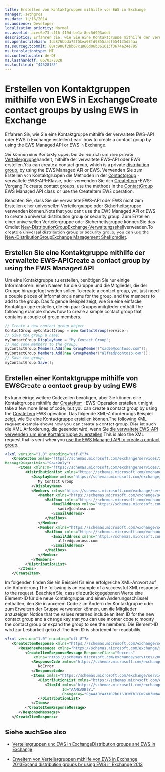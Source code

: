 ```yaml
---
title: Erstellen von Kontaktgruppen mithilfe von EWS in Exchange
manager: sethgros
ms.date: 11/16/2014
ms.audience: Developer
localization_priority: Normal
ms.assetid: acec6e73-c016-419d-be1a-8ec5d993addb
description: Erfahren Sie, wie Sie eine Kontaktgruppe mithilfe der verwaltete EWS-API oder EWS in Exchange erstellen.
ms.openlocfilehash: 1da876bbda72f5bea08fd9855aa3f554135d54aa
ms.sourcegitcommit: 88ec988f2bb67c1866d06b361615f3674a24e795
ms.translationtype: MT
ms.contentlocale: de-DE
ms.lasthandoff: 06/03/2020
ms.locfileid: "44528139"
---
```

# <a name="create-contact-groups-by-using-ews-in-exchange"></a><span data-ttu-id="74ae5-103">Erstellen von Kontaktgruppen mithilfe von EWS in Exchange</span><span class="sxs-lookup"><span data-stu-id="74ae5-103">Create contact groups by using EWS in Exchange</span></span>

<span data-ttu-id="74ae5-104">Erfahren Sie, wie Sie eine Kontaktgruppe mithilfe der verwaltete EWS-API oder EWS in Exchange erstellen.</span><span class="sxs-lookup"><span data-stu-id="74ae5-104">Learn how to create a contact group by using the EWS Managed API or EWS in Exchange.</span></span>
  
<span data-ttu-id="74ae5-105">Sie können eine Kontaktgruppe, bei der es sich um eine private [Verteilergruppe](distribution-groups-and-ews-in-exchange.md)handelt, mithilfe der verwaltete EWS-API oder EWS erstellen.</span><span class="sxs-lookup"><span data-stu-id="74ae5-105">You can create a contact group, which is a private [distribution group](distribution-groups-and-ews-in-exchange.md), by using the EWS Managed API or EWS.</span></span> <span data-ttu-id="74ae5-106">Verwenden Sie zum Erstellen von Kontaktgruppen die Methoden in der [Contactgroup](https://msdn.microsoft.com/library/office/microsoft.exchange.webservices.data.contactgroup%28v=exchg.80%29.aspx) -verwaltete EWS-API-Klasse, oder verwenden Sie den [CreateItem](https://msdn.microsoft.com/library/78a52120-f1d0-4ed7-8748-436e554f75b6%28Office.15%29.aspx) -EWS-Vorgang.</span><span class="sxs-lookup"><span data-stu-id="74ae5-106">To create contact groups, use the methods in the [ContactGroup](https://msdn.microsoft.com/library/office/microsoft.exchange.webservices.data.contactgroup%28v=exchg.80%29.aspx) EWS Managed API class, or use the [CreateItem](https://msdn.microsoft.com/library/78a52120-f1d0-4ed7-8748-436e554f75b6%28Office.15%29.aspx) EWS operation.</span></span> 
  
<span data-ttu-id="74ae5-107">Beachten Sie, dass Sie die verwaltete EWS-API oder EWS nicht zum Erstellen einer universellen Verteilergruppe oder Sicherheitsgruppe verwenden können.</span><span class="sxs-lookup"><span data-stu-id="74ae5-107">Note that you can't use the EWS Managed API or EWS to create a universal distribution group or security group.</span></span> <span data-ttu-id="74ae5-108">Zum Erstellen einer universellen Verteilergruppe oder Sicherheitsgruppe können Sie das Cmdlet [New-DistributionGroup](https://technet.microsoft.com/library/aa998856%28v=exchg.150%29.aspx)[Exchange-Verwaltungsshell](https://msdn.microsoft.com/library/ff326159%28v=exchg.140%29.aspx)verwenden.</span><span class="sxs-lookup"><span data-stu-id="74ae5-108">To create a universal distribution group or security group, you can use the [New-DistributionGroup](https://technet.microsoft.com/library/aa998856%28v=exchg.150%29.aspx)[Exchange Management Shell cmdlet](https://msdn.microsoft.com/library/ff326159%28v=exchg.140%29.aspx).</span></span> 
  
## <a name="create-a-contact-group-by-using-the-ews-managed-api"></a><span data-ttu-id="74ae5-109">Erstellen Sie eine Kontaktgruppe mithilfe der verwaltete EWS-API</span><span class="sxs-lookup"><span data-stu-id="74ae5-109">Create a contact group by using the EWS Managed API</span></span>
<span data-ttu-id="74ae5-110"><a name="bk_EWSMA"> </a></span><span class="sxs-lookup"><span data-stu-id="74ae5-110"><a name="bk_EWSMA"> </a></span></span>

<span data-ttu-id="74ae5-111">Um eine Kontaktgruppe zu erstellen, benötigen Sie nur einige Informationen: einen Namen für die Gruppe und die Mitglieder, die der Gruppe hinzugefügt werden sollen.</span><span class="sxs-lookup"><span data-stu-id="74ae5-111">To create a contact group, you just need a couple pieces of information: a name for the group, and the members to add to the group.</span></span> <span data-ttu-id="74ae5-112">Das folgende Beispiel zeigt, wie Sie eine einfache Kontaktgruppe erstellen, die ein paar Gruppenmitglieder enthält.</span><span class="sxs-lookup"><span data-stu-id="74ae5-112">The following example shows how to create a simple contact group that contains a couple of group members.</span></span>
  
```cs
// Create a new contact group object.
ContactGroup myContactGroup = new ContactGroup(service);
// Give the group a name.
myContactGroup.DisplayName = "My Contact Group";
// Add some members to the group.
myContactGroup.Members.Add(new GroupMember("sadie@contoso.com"));
myContactGroup.Members.Add(new GroupMember("alfred@contoso.com"));
// Save the group.
myContactGroup.Save();

```

## <a name="create-a-contact-group-by-using-ews"></a><span data-ttu-id="74ae5-113">Erstellen einer Kontaktgruppe mithilfe von EWS</span><span class="sxs-lookup"><span data-stu-id="74ae5-113">Create a contact group by using EWS</span></span>
<span data-ttu-id="74ae5-114"><a name="bk_EWSMA"> </a></span><span class="sxs-lookup"><span data-stu-id="74ae5-114"><a name="bk_EWSMA"> </a></span></span>

<span data-ttu-id="74ae5-115">Es kann einige weitere Codezeilen benötigen, aber Sie können eine Kontaktgruppe mithilfe der [CreateItem](https://msdn.microsoft.com/library/78a52120-f1d0-4ed7-8748-436e554f75b6%28Office.15%29.aspx) -EWS-Operation erstellen.</span><span class="sxs-lookup"><span data-stu-id="74ae5-115">It might take a few more lines of code, but you can create a contact group by using the [CreateItem](https://msdn.microsoft.com/library/78a52120-f1d0-4ed7-8748-436e554f75b6%28Office.15%29.aspx) EWS operation.</span></span> <span data-ttu-id="74ae5-116">Das folgende XML-Anforderungs Beispiel zeigt, wie Sie eine Kontaktgruppe erstellen können.</span><span class="sxs-lookup"><span data-stu-id="74ae5-116">The following XML request example shows how you can create a contact group.</span></span> <span data-ttu-id="74ae5-117">Dies ist auch die XML-Anforderung, die gesendet wird, wenn Sie [die verwaltete EWS-API verwenden, um eine Kontaktgruppe zu erstellen](#bk_EWSMA).</span><span class="sxs-lookup"><span data-stu-id="74ae5-117">This is also the XML request that is sent when you [use the EWS Managed API to create a contact group](#bk_EWSMA).</span></span>
  
```XML
<?xml version="1.0" encoding="utf-8"?>
   <CreateItem xmlns="https://schemas.microsoft.com/exchange/services/2006/messages" 
MessageDisposition="SaveOnly">
      <Items xmlns:m="https://schemas.microsoft.com/exchange/services/2006/messages">
         <DistributionList xmlns="https://schemas.microsoft.com/exchange/services/2006/types">
            <DisplayName xmlns="https://schemas.microsoft.com/exchange/services/2006/types">
               My Contact Group
            </DisplayName>
            <Members xmlns="https://schemas.microsoft.com/exchange/services/2006/types">
               <Member xmlns="https://schemas.microsoft.com/exchange/services/2006/types">
                  <Mailbox xmlns="https://schemas.microsoft.com/exchange/services/2006/types">
                     <EmailAddress xmlns="https://schemas.microsoft.com/exchange/services/2006/types">
                        sadie@contoso.com
                     </EmailAddress>
                  </Mailbox>
               </Member>
               <Member xmlns="https://schemas.microsoft.com/exchange/services/2006/types">
                  <Mailbox xmlns="https://schemas.microsoft.com/exchange/services/2006/types">
                     <EmailAddress xmlns="https://schemas.microsoft.com/exchange/services/2006/types">
                        alfred@contoso.com
                     </EmailAddress>
                  </Mailbox>
               </Member>
            </Members>
         </DistributionList>
      </Items>
   </CreateItem>
```

<span data-ttu-id="74ae5-118">Im folgenden finden Sie ein Beispiel für eine erfolgreiche XML-Antwort auf die Anforderung.</span><span class="sxs-lookup"><span data-stu-id="74ae5-118">The following is an example of a successful XML response to the request.</span></span> <span data-ttu-id="74ae5-119">Beachten Sie, dass die zurückgegebenen Werte eine Element-ID für die neue Kontaktgruppe und einen Änderungsschlüssel enthalten, den Sie in anderem Code zum Ändern der Kontaktgruppe oder zum Erweitern der Gruppe verwenden können, um die Mitglieder anzuzeigen.</span><span class="sxs-lookup"><span data-stu-id="74ae5-119">Notice that the values returned include an item ID for the new contact group and a change key that you can use in other code to modify the contact group or expand the group to see the members.</span></span> <span data-ttu-id="74ae5-120">Die Element-ID wird zur Lesbarkeit gekürzt.</span><span class="sxs-lookup"><span data-stu-id="74ae5-120">The item ID is shortened for readability.</span></span>
  
```XML
<?xml version="1.0" encoding="utf-8"?>
   <CreateItemResponse xmlns="https://schemas.microsoft.com/exchange/services/2006/messages">
      <ResponseMessages xmlns="https://schemas.microsoft.com/exchange/services/2006/messages">
         <CreateItemResponseMessage ResponseClass="Success" 
             xmlns="https://schemas.microsoft.com/exchange/services/2006/messages">
            <ResponseCode xmlns="https://schemas.microsoft.com/exchange/services/2006/messages">
               NoError
            </ResponseCode>
            <Items xmlns="https://schemas.microsoft.com/exchange/services/2006/messages">
               <DistributionList xmlns="https://schemas.microsoft.com/exchange/services/2006/types">
                  <ItemId xmlns="https://schemas.microsoft.com/exchange/services/2006/types" 
                          Id="AAMkADBlY…" 
                          ChangeKey="EgAAABYAAAAD7hO1SJPWTbICFWZ4U3NMAABXzQiK" />
               </DistributionList>
            </Items>
         </CreateItemResponseMessage>
      </ResponseMessages>
   </CreateItemResponse>
```

## <a name="see-also"></a><span data-ttu-id="74ae5-121">Siehe auch</span><span class="sxs-lookup"><span data-stu-id="74ae5-121">See also</span></span>


- [<span data-ttu-id="74ae5-122">Verteilergruppen und EWS in Exchange</span><span class="sxs-lookup"><span data-stu-id="74ae5-122">Distribution groups and EWS in Exchange</span></span>](distribution-groups-and-ews-in-exchange.md)
    
- [<span data-ttu-id="74ae5-123">Erweitern von Verteilergruppen mithilfe von EWS in Exchange 2013</span><span class="sxs-lookup"><span data-stu-id="74ae5-123">Expand distribution groups by using EWS in Exchange 2013</span></span>](how-to-expand-distribution-groups-by-using-ews-in-exchange-2013.md)
    

